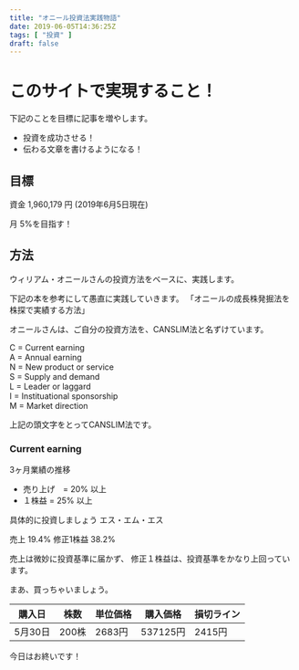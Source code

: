 ```yaml
---
title: "オニール投資法実践物語"
date: 2019-06-05T14:36:25Z
tags: [ "投資" ]
draft: false
---
```


# このサイトで実現すること！

下記のことを目標に記事を増やします。
- 投資を成功させる！
- 伝わる文章を書けるようになる！

## 目標
  
資金 1,960,179 円 (2019年6月5日現在)  
  
月 5%を目指す！  
  
## 方法

ウィリアム・オニールさんの投資方法をベースに、実践します。

下記の本を参考にして愚直に実践していきます。
「オニールの成長株発掘法を株探で実績する方法」

オニールさんは、ご自分の投資方法を、CANSLIM法と名ずけています。

C = Current earning  
A = Annual earning  
N = New product or service  
S = Supply and demand  
L = Leader or laggard  
I = Instituational sponsorship  
M = Market direction  

上記の頭文字をとってCANSLIM法です。

### Current earning

3ヶ月業績の推移
- 売り上げ　= 20% 以上
- １株益   = 25% 以上

具体的に投資しましょう
エス・エム・エス

売上 19.4%
修正1株益 38.2%

売上は微妙に投資基準に届かず、
修正１株益は、投資基準をかなり上回っています。

まあ、買っちゃいましょう。  

| 購入日 | 株数 | 単位価格 | 購入価格 | 損切ライン |   
|-----------|------------|------------|------------|------------|   
| 5月30日 | 200株 | 2683円 | 537125円 | 2415円 |   

今日はお終いです！






